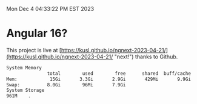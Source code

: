Mon Dec  4 04:33:22 PM EST 2023

# Angular 16?


This project is live at [https://kusl.github.io/ngnext-2023-04-21/](https://kusl.github.io/ngnext-2023-04-21/ "next!") thanks to Github.

```bash
System Memory
               total        used        free      shared  buff/cache   available
Mem:            15Gi       3.3Gi       2.9Gi       429Mi       9.9Gi        11Gi
Swap:          8.0Gi        96Mi       7.9Gi
System Storage
961M	.
```
```bash
